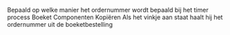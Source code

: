 Bepaald op welke manier het ordernummer wordt bepaald bij het timer process Boeket Componenten Kopiëren
Als het vinkje aan staat haalt hij het ordernummer uit de boeketbestelling
